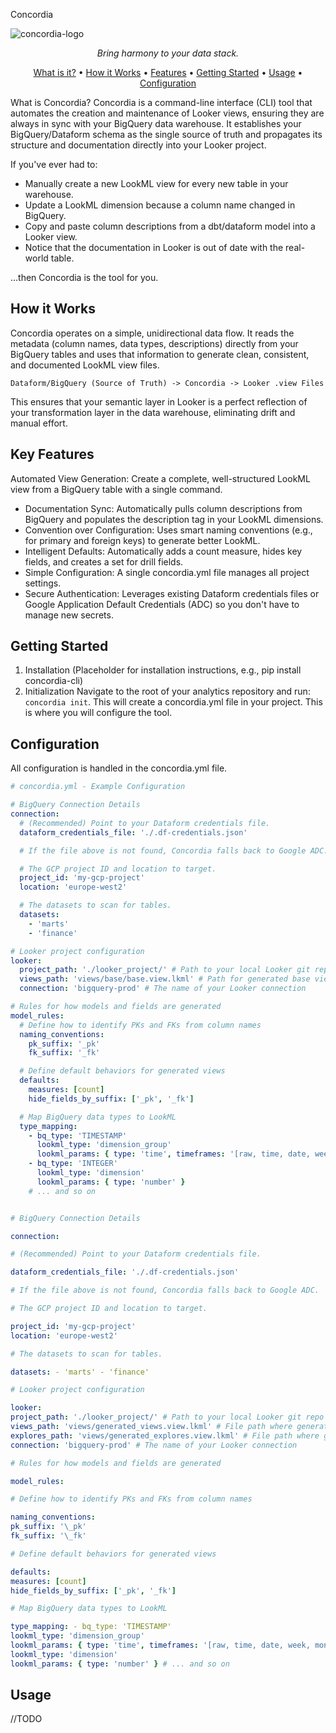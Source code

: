 Concordia

![concordia-logo](/docs/logo.jpg)

<p align="center">
<em>Bring harmony to your data stack.</em>
</p>

<p align="center">
<a href="#what-is-concordia">What is it?</a> •
<a href="#how-it-works">How it Works</a> •
<a href="#key-features">Features</a> •
<a href="#getting-started">Getting Started</a> •
<a href="#usage">Usage</a> •
<a href="#configuration">Configuration</a>
</p>

What is Concordia?
Concordia is a command-line interface (CLI) tool that automates the creation and maintenance of Looker views, ensuring they are always in sync with your BigQuery data warehouse. It establishes your BigQuery/Dataform schema as the single source of truth and propagates its structure and documentation directly into your Looker project.

If you've ever had to:

- Manually create a new LookML view for every new table in your warehouse.
- Update a LookML dimension because a column name changed in BigQuery.
- Copy and paste column descriptions from a dbt/dataform model into a Looker view.
- Notice that the documentation in Looker is out of date with the real-world table.

...then Concordia is the tool for you.

## How it Works

Concordia operates on a simple, unidirectional data flow. It reads the metadata (column names, data types, descriptions) directly from your BigQuery tables and uses that information to generate clean, consistent, and documented LookML view files.

`Dataform/BigQuery (Source of Truth) -> Concordia -> Looker .view Files`

This ensures that your semantic layer in Looker is a perfect reflection of your transformation layer in the data warehouse, eliminating drift and manual effort.

## Key Features

Automated View Generation: Create a complete, well-structured LookML view from a BigQuery table with a single command.

- Documentation Sync: Automatically pulls column descriptions from BigQuery and populates the description tag in your LookML dimensions.
- Convention over Configuration: Uses smart naming conventions (e.g., for primary and foreign keys) to generate better LookML.
- Intelligent Defaults: Automatically adds a count measure, hides key fields, and creates a set for drill fields.
- Simple Configuration: A single concordia.yml file manages all project settings.
- Secure Authentication: Leverages existing Dataform credentials files or Google Application Default Credentials (ADC) so you don't have to manage new secrets.

## Getting Started

1. Installation
   (Placeholder for installation instructions, e.g., pip install concordia-cli)
2. Initialization
   Navigate to the root of your analytics repository and run: `concordia init`. This will create a concordia.yml file in your project. This is where you will configure the tool.

## Configuration

All configuration is handled in the concordia.yml file.

```yaml
# concordia.yml - Example Configuration

# BigQuery Connection Details
connection:
  # (Recommended) Point to your Dataform credentials file.
  dataform_credentials_file: './.df-credentials.json'

  # If the file above is not found, Concordia falls back to Google ADC.

  # The GCP project ID and location to target.
  project_id: 'my-gcp-project'
  location: 'europe-west2'

  # The datasets to scan for tables.
  datasets:
    - 'marts'
    - 'finance'

# Looker project configuration
looker:
  project_path: './looker_project/' # Path to your local Looker git repo
  views_path: 'views/base/base.view.lkml' # Path for generated base view
  connection: 'bigquery-prod' # The name of your Looker connection

# Rules for how models and fields are generated
model_rules:
  # Define how to identify PKs and FKs from column names
  naming_conventions:
    pk_suffix: '_pk'
    fk_suffix: '_fk'

  # Define default behaviors for generated views
  defaults:
    measures: [count]
    hide_fields_by_suffix: ['_pk', '_fk']

  # Map BigQuery data types to LookML
  type_mapping:
    - bq_type: 'TIMESTAMP'
      lookml_type: 'dimension_group'
      lookml_params: { type: 'time', timeframes: '[raw, time, date, week, month]' }
    - bq_type: 'INTEGER'
      lookml_type: 'dimension'
      lookml_params: { type: 'number' }
    # ... and so on


# BigQuery Connection Details

connection:

# (Recommended) Point to your Dataform credentials file.

dataform_credentials_file: './.df-credentials.json'

# If the file above is not found, Concordia falls back to Google ADC.

# The GCP project ID and location to target.

project_id: 'my-gcp-project'
location: 'europe-west2'

# The datasets to scan for tables.

datasets: - 'marts' - 'finance'

# Looker project configuration

looker:
project_path: './looker_project/' # Path to your local Looker git repo
views_path: 'views/generated_views.view.lkml' # File path where generated views will be written
explores_path: 'views/generated_explores.view.lkml' # File path where generated explores will be written
connection: 'bigquery-prod' # The name of your Looker connection

# Rules for how models and fields are generated

model_rules:

# Define how to identify PKs and FKs from column names

naming_conventions:
pk_suffix: '\_pk'
fk_suffix: '\_fk'

# Define default behaviors for generated views

defaults:
measures: [count]
hide_fields_by_suffix: ['_pk', '_fk']

# Map BigQuery data types to LookML

type_mapping: - bq_type: 'TIMESTAMP'
lookml_type: 'dimension_group'
lookml_params: { type: 'time', timeframes: '[raw, time, date, week, month]' } - bq_type: 'INTEGER'
lookml_type: 'dimension'
lookml_params: { type: 'number' } # ... and so on
```

## Usage

//TODO
